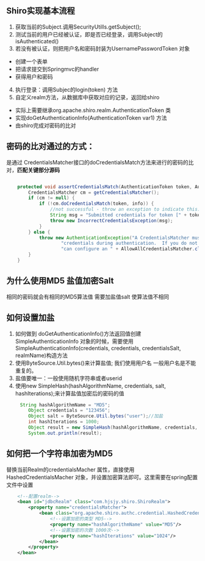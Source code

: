 
## Shiro实现基本流程
1. 获取当前的Subject.调用SecurityUtills.getSubject();
2. 测试当前的用户已经被认证，即是否已经登录，调用Subject的isAuthenticated()
3.  若没有被认证，则把用户名和密码封装为UsernamePasswordToken 对象
- 创建一个表单
- 把请求提交到Springmvc的handler
- 获得用户和密码
4. 执行登录：调用Subjec的login(token) 方法
5. 自定义realm方法，从数据库中获取对应的记录，返回给shiro
-  实际上需要继承org.apache.shiro.realm.AuthenticationToken 类
-  实现doGetAuthenticationInfo(AuthenticationToken var1) 方法
-  由shiro完成对密码的比对
 

## 密码的比对通过的方式：
是通过 CredentialsMatcher接口的doCredentialsMatch方法来进行的密码的比对，**匹配关键部分源码**
```java

    protected void assertCredentialsMatch(AuthenticationToken token, AuthenticationInfo info) throws AuthenticationException {
        CredentialsMatcher cm = getCredentialsMatcher();
        if (cm != null) {
            if (!cm.doCredentialsMatch(token, info)) {
                //not successful - throw an exception to indicate this:
                String msg = "Submitted credentials for token [" + token + "] did not match the expected credentials.";
                throw new IncorrectCredentialsException(msg);
            }
        } else {
            throw new AuthenticationException("A CredentialsMatcher must be configured in order to verify " +
                    "credentials during authentication.  If you do not wish for credentials to be examined, you " +
                    "can configure an " + AllowAllCredentialsMatcher.class.getName() + " instance.");
        }
    }

```
## 为什么使用MD5 盐值加密Salt 
相同的密码就会有相同的MD5算法值
 需要加盐值salt 使算法值不相同
 ## 如何设置加盐
1. 如何做到 doGetAuthenticationInfo()方法返回值创建 SimpleAuthenticationInfo 对象的时候，需要使用SimpleAuthenticationInfo(credentials, credentials, credentialsSalt, realmName)构造方法
2. 使用ByteSource.Util.bytes()来计算盐值; 我们使用用户名 一般用户名是不能重复的。
3. 盐值要唯一：一般使用随机字符串或者userid 
4. 使用new SimpleHash(hashAlgorithmName, credentials, salt, hashIterations);来计算盐值加密后的密码的值
```java
     String hashAlgorithmName = "MD5";
        Object credentials = "123456";
        Object salt = ByteSource.Util.bytes("user");//加盐
        int hashIterations = 1000;
        Object result = new SimpleHash(hashAlgorithmName, credentials, salt, hashIterations);//实现加密算法。
        System.out.println(result);
```



## 如何把一个字符串加密为MD5
替换当前Realm的credentialsMacher 属性，直接使用HashedCredentialsMacher 对象，并设置加密算法即可。这里需要在spring配置文件中设置
```xml
    <!--配置realm-->
    <bean id="jdbcRealm" class="com.hjsjy.shiro.ShiroRealm">
        <property name="credentialsMatcher">
            <bean class="org.apache.shiro.authc.credential.HashedCredentialsMatcher">
                <!--设置加密的类型 MD5-->
                <property name="hashAlgorithmName" value="MD5"/>
                <!--设置加密的次数 1000次-->
                <property name="hashIterations" value="1024"/> 
            </bean>
        </property>
    </bean>
```




